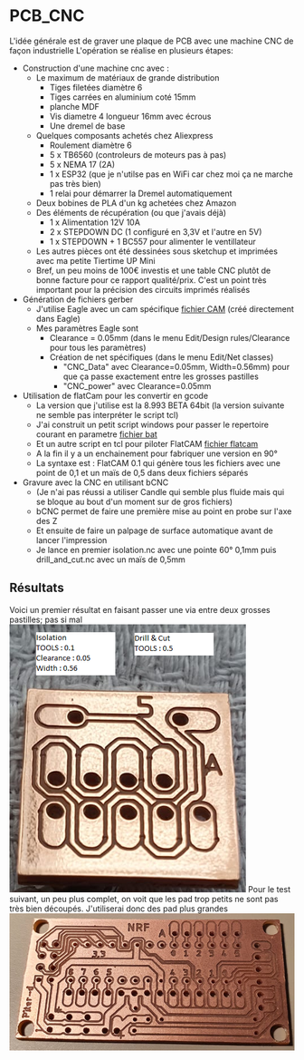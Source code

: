 # PCB_CNC

L'idée générale est de graver une plaque de PCB avec une machine CNC de façon industrielle
L'opération se réalise en plusieurs étapes:
- Construction d'une machine cnc avec :
  - Le maximum de matériaux de grande distribution
    - Tiges filetées diamètre 6
    - Tiges carrées en aluminium coté 15mm
    - planche MDF
    - Vis diametre 4 longueur 16mm avec écrous
    - Une dremel de base
  - Quelques composants achetés chez Aliexpress
    - Roulement diamètre 6
    - 5 x TB6560 (controleurs de moteurs pas à pas)
    - 5 x NEMA 17 (2A)
    - 1 x ESP32 (que je n'utilse pas en WiFi car chez moi ça ne marche pas très bien)
    - 1 relai pour démarrer la Dremel automatiquement
  - Deux bobines de PLA d'un kg achetées chez Amazon 
  - Des éléments de récupération (ou que j'avais déjà)
    - 1 x Alimentation 12V 10A
    - 2 x STEPDOWN DC (1 configuré en 3,3V et l'autre en 5V)
    - 1 x STEPDOWN + 1 BC557 pour alimenter le ventillateur
  - Les autres pièces ont été dessinées sous sketchup et imprimées avec ma petite Tiertime UP Mini
  - Bref, un peu moins de 100€ investis et une table CNC plutôt de bonne facture pour ce rapport qualité/prix. C'est un point très important pour la précision des circuits imprimés réalisés
- Génération de fichiers gerber
  - J'utilise Eagle avec un cam spécifique [fichier CAM](cnc.cam) (créé directement dans Eagle)
  - Mes paramètres Eagle sont
    - Clearance = 0.05mm (dans le menu Edit/Design rules/Clearance pour tous les paramètres)
    - Création de net spécifiques (dans le menu Edit/Net classes)
      - "CNC_Data" avec Clearance=0.05mm, Width=0.56mm) pour que ça passe exactement entre les grosses pastilles
      - "CNC_power" avec Clearance=0.05mm
- Utilisation de flatCam pour les convertir en gcode
  - La version que j'utilise est la 8.993 BETA 64bit (la version suivante ne semble pas interpréter le script tcl)
  - J'ai construit un petit script windows pour passer le repertoire courant en parametre [fichier bat](FlatCAM.bat)
  - Et un autre script en tcl pour piloter FlatCAM [fichier flatcam](generic.FlatScript)
  - A la fin il y a un enchainement pour fabriquer une version en 90°
  - La syntaxe est : FlatCAM 0.1 qui génère tous les fichiers avec une point de 0,1 et un maïs de 0,5 dans deux fichiers séparés
- Gravure avec la CNC en utilisant bCNC
  - (Je n'ai pas réussi a utiliser Candle qui semble plus fluide mais qui se bloque au bout d'un moment sur de gros fichiers)
  - bCNC permet de faire une première mise au point en probe sur l'axe des Z
  - Et ensuite de faire un palpage de surface automatique avant de lancer l'impression
  - Je lance en premier isolation.nc avec une pointe 60° 0,1mm puis drill_and_cut.nc avec un maïs de 0,5mm

## Résultats
Voici un premier résultat en faisant passer une via entre deux grosses pastilles; pas si mal
![plot](png/test1.png)
Pour le test suivant, un peu plus complet, on voit que les pad trop petits ne sont pas très bien découpés. J'utiliserai donc des pad plus grandes
![plot](png/arduino_nrf.png)
